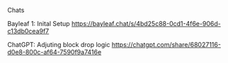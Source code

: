 Chats

Bayleaf 1: Inital Setup
https://bayleaf.chat/s/4bd25c88-0cd1-4f6e-906d-c13db0cea9f7


ChatGPT: Adjuting block drop logic
https://chatgpt.com/share/68027116-d0e8-800c-af64-7590f9a7416e

